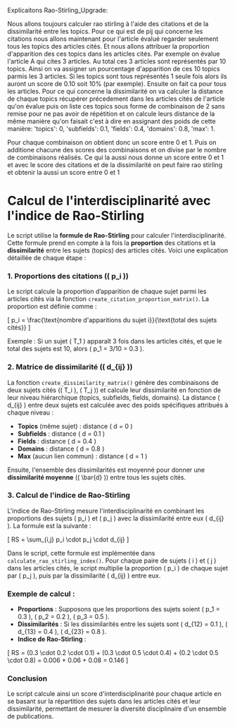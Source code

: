 Explicaitons Rao-Stirling_Upgrade:

Nous allons toujours calculer rao stirling à l'aide des citations et de la dissimilarité entre les topics.
Pour ce qui est de pij qui concerne les citations nous allons maintenant pour l'article évalué regarder seulement tous les topics des articles cités. Et nous allons attribuer la proportion d'apparition des ces topics dans les articles cités. Par exemple on évalue l'article A qui cites 3 articles. Au total ces 3 articles sont représentés par 10 topics. Ainsi on va assigner un pourcentage d'apparition de ces 10 topics parmis les 3 articles. Si les topics sont tous représentés 1 seule fois alors ils auront un score de 0.10 soit 10% (par exemple). Ensuite on fait ca pour tous les articles. 
Pour ce qui concerne la dissimilarité on va calculer la distance de chaque topics récupérer précedement dans les articles cités de l'article qu'on évalue puis on liste ces topics sous forme de combinaison de 2 sans remise pour ne pas avoir de répétition et on calcule leurs distance de la même manière qu'on faisait c'est à dire en assignant des poids de cette manière:
'topics': 0,
        'subfields': 0.1,
        'fields': 0.4,
        'domains': 0.8,
        'max': 1.

Pour chaque combinaison on obtient donc un score entre 0 et 1. Puis on additione chacune des scores des combinaisons et on divise par le nombre de combinaisons réalisés. Ce qui la aussi nous donne un score entre 0 et 1 et avec le score des citations et de la dissimilarité on peut faire rao stirling et obtenir la aussi un score entre 0 et 1








# Calcul de l'interdisciplinarité avec l'indice de Rao-Stirling


Le script utilise la **formule de Rao-Stirling** pour calculer l'interdisciplinarité. Cette formule prend en compte à la fois la **proportion** des citations et la **dissimilarité** entre les sujets (topics) des articles cités. Voici une explication détaillée de chaque étape :

### 1. **Proportions des citations (\( p_i \))**

Le script calcule la proportion d’apparition de chaque sujet parmi les articles cités via la fonction `create_citation_proportion_matrix()`. La proportion est définie comme :

\[
p_i = \frac{\text{nombre d'apparitions du sujet i}}{\text{total des sujets cités}}
\]

Exemple : Si un sujet \( T_1 \) apparaît 3 fois dans les articles cités, et que le total des sujets est 10, alors \( p_1 = 3/10 = 0.3 \).

### 2. **Matrice de dissimilarité (\( d_{ij} \))**

La fonction `create_dissimilarity_matrix()` génère des combinaisons de deux sujets cités (\( T_i \), \( T_j \)) et calcule leur dissimilarité en fonction de leur niveau hiérarchique (topics, subfields, fields, domains). La distance \( d_{ij} \) entre deux sujets est calculée avec des poids spécifiques attribués à chaque niveau :

- **Topics** (même sujet) : distance \( d = 0 \)
- **Subfields** : distance \( d = 0.1 \)
- **Fields** : distance \( d = 0.4 \)
- **Domains** : distance \( d = 0.8 \)
- **Max** (aucun lien commun) : distance \( d = 1 \)

Ensuite, l'ensemble des dissimilarités est moyenné pour donner une **dissimilarité moyenne** (\( \bar{d} \)) entre tous les sujets cités.

### 3. **Calcul de l'indice de Rao-Stirling**

L'indice de Rao-Stirling mesure l'interdisciplinarité en combinant les proportions des sujets \( p_i \) et \( p_j \) avec la dissimilarité entre eux \( d_{ij} \). La formule est la suivante :

\[
RS = \sum_{i,j} p_i \cdot p_j \cdot d_{ij}
\]

Dans le script, cette formule est implémentée dans `calculate_rao_stirling_index()`. Pour chaque paire de sujets \( i \) et \( j \) dans les articles cités, le script multiplie la proportion \( p_i \) de chaque sujet par \( p_j \), puis par la dissimilarité \( d_{ij} \) entre eux.

### Exemple de calcul :

- **Proportions** : Supposons que les proportions des sujets soient \( p_1 = 0.3 \), \( p_2 = 0.2 \), \( p_3 = 0.5 \).
- **Dissimilarités** : Si les dissimilarités entre les sujets sont \( d_{12} = 0.1 \), \( d_{13} = 0.4 \), \( d_{23} = 0.8 \).
- **Indice de Rao-Stirling** :

\[
RS = (0.3 \cdot 0.2 \cdot 0.1) + (0.3 \cdot 0.5 \cdot 0.4) + (0.2 \cdot 0.5 \cdot 0.8) = 0.006 + 0.06 + 0.08 = 0.146
\]

### Conclusion

Le script calcule ainsi un score d'interdisciplinarité pour chaque article en se basant sur la répartition des sujets dans les articles cités et leur dissimilarité, permettant de mesurer la diversité disciplinaire d'un ensemble de publications.